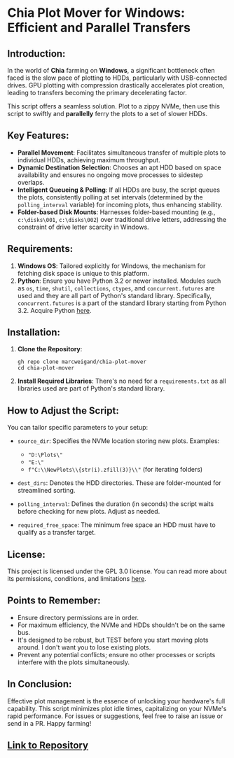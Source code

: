 # Chia Plot Mover for Windows: Efficient and Parallel Transfers

## Introduction:

In the world of **Chia** farming on **Windows**, a significant bottleneck often faced is the slow pace of plotting to HDDs, particularly with USB-connected drives. GPU plotting with compression drastically accelerates plot creation, leading to transfers becoming the primary decelerating factor.

This script offers a seamless solution. Plot to a zippy NVMe, then use this script to swiftly and **parallelly** ferry the plots to a set of slower HDDs.

## Key Features:

- **Parallel Movement**: Facilitates simultaneous transfer of multiple plots to individual HDDs, achieving maximum throughput.
- **Dynamic Destination Selection**: Chooses an apt HDD based on space availability and ensures no ongoing move processes to sidestep overlaps.
- **Intelligent Queueing & Polling**: If all HDDs are busy, the script queues the plots, consistently polling at set intervals (determined by the `polling_interval` variable) for incoming plots, thus enhancing stability.
- **Folder-based Disk Mounts**: Harnesses folder-based mounting (e.g., `c:\disks\001`, `c:\disks\002`) over traditional drive letters, addressing the constraint of drive letter scarcity in Windows.

## Requirements:

1. **Windows OS**: Tailored explicitly for Windows, the mechanism for fetching disk space is unique to this platform.
2. **Python**: Ensure you have Python 3.2 or newer installed. Modules such as `os`, `time`, `shutil`, `collections`, `ctypes`, and `concurrent.futures` are used and they are all part of Python's standard library. Specifically, `concurrent.futures` is a part of the standard library starting from Python 3.2. Acquire Python [here](https://www.python.org/downloads/windows/).

## Installation:

1. **Clone the Repository**:
   ```
   gh repo clone marcweigand/chia-plot-mover
   cd chia-plot-mover
   ```

2. **Install Required Libraries**:
   There's no need for a `requirements.txt` as all libraries used are part of Python's standard library.

## How to Adjust the Script:

You can tailor specific parameters to your setup:

- `source_dir`: Specifies the NVMe location storing new plots. Examples:
  - `"D:\Plots\"`
  - `"E:\"`
  - `f"C:\\NewPlots\\{str(i).zfill(3)}\\"` (for iterating folders)

- `dest_dirs`: Denotes the HDD directories. These are folder-mounted for streamlined sorting.
- `polling_interval`: Defines the duration (in seconds) the script waits before checking for new plots. Adjust as needed.
- `required_free_space`: The minimum free space an HDD must have to qualify as a transfer target.

## License:

This project is licensed under the GPL 3.0 license. You can read more about its permissions, conditions, and limitations [here](https://www.gnu.org/licenses/gpl-3.0.html).

## Points to Remember:

- Ensure directory permissions are in order.
- For maximum efficiency, the NVMe and HDDs shouldn't be on the same bus.
- It's designed to be robust, but TEST before you start moving plots around. I don't want you to lose existing plots.
- Prevent any potential conflicts; ensure no other processes or scripts interfere with the plots simultaneously.

## In Conclusion:

Effective plot management is the essence of unlocking your hardware's full capability. This script minimizes plot idle times, capitalizing on your NVMe's rapid performance. For issues or suggestions, feel free to raise an issue or send in a PR. Happy farming!

[Link to Repository](https://github.com/marcweigand/chia-plot-mover.git)
---
